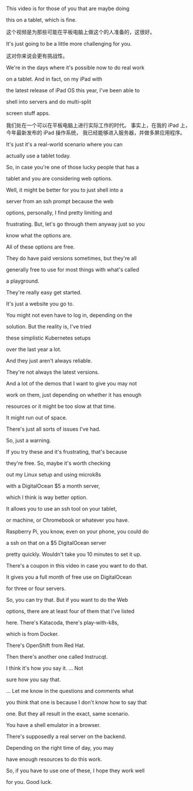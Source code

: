 This video is for those of you that are maybe doing

this on a tablet, which is fine.

这个视频是为那些可能在平板电脑上做这个的人准备的，这很好。

It's just going to be a little more challenging for you.

这对你来说会更有挑战性。

We're in the days where it's possible now to do real work

on a tablet. And in fact, on my iPad with

the latest release of iPad OS this year, I've been able to

shell into servers and do multi-split

screen stuff apps.

我们处在一个可以在平板电脑上进行实际工作的时代。
事实上，在我的 iPad 上，今年最新发布的 iPad 操作系统，
我已经能够进入服务器，并做多屏应用程序。

It's just it's a real-world scenario where you can

actually use a tablet today.

So, in case you're one of those lucky people that has a

tablet and you are considering web options.

Well, it might be better for you to just shell into a

server from an ssh prompt because the web

options, personally, I find pretty limiting and

frustrating. But, let's go through them anyway just so you

know what the options are.

All of these options are free.

They do have paid versions sometimes, but they're all

generally free to use for most things with what's called

a playground.

They're really easy get started.

It's just a website you go to.

You might not even have to log in, depending on the

solution. But the reality is, I've tried

these simplistic Kubernetes setups

over the last year a lot.

And they just aren't always reliable.

They're not always the latest versions.

And a lot of the demos that I want to give you may not

work on them, just depending on whether it has enough

resources or it might be too slow at that time.

It might run out of space.

There's just all sorts of issues I've had.

So, just a warning.

If you try these and it's frustrating, that's because

they're free. So, maybe it's worth checking

out my Linux setup and using microk8s

with a DigitalOcean $5 a month server,

which I think is way better option.

It allows you to use an ssh tool on your tablet,

or machine, or Chromebook or whatever you have.

Raspberry Pi, you know, even on your phone, you could do

a ssh on that on a $5 DigitalOcean server

pretty quickly. Wouldn't take you 10 minutes to set it up.

There's a coupon in this video in case you want to do that.

It gives you a full month of free use on DigitalOcean

for three or four servers.

So, you can try that. But if you want to do the Web

options, there are at least four of them that I've listed

here. There's Katacoda, there's play-with-k8s,

which is from Docker.

There's OpenShift from Red Hat.

Then there's another one called Instrucqt.

I think it's how you say it. ... Not

sure how you say that.

... Let me know in the questions and comments what

you think that one is because I don't know how to say that

one. But they all result in the exact, same scenario.

You have a shell emulator in a browser.

There's supposedly a real server on the backend.

Depending on the right time of day, you may

have enough resources to do this work.

So, if you have to use one of these, I hope they work well

for you. Good luck.